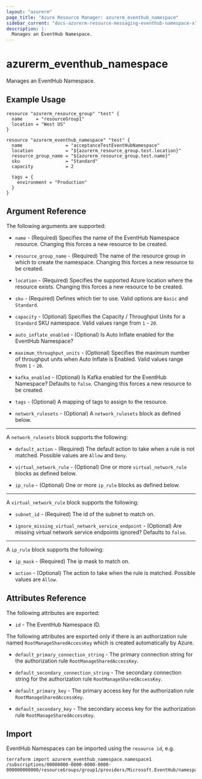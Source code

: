 ```yaml
---
layout: "azurerm"
page_title: "Azure Resource Manager: azurerm_eventhub_namespace"
sidebar_current: "docs-azurerm-resource-messaging-eventhub-namespace-x"
description: |-
  Manages an EventHub Namespace.
---
```


# azurerm_eventhub_namespace

Manages an EventHub Namespace.

## Example Usage

```hcl
resource "azurerm_resource_group" "test" {
  name     = "resourceGroup1"
  location = "West US"
}

resource "azurerm_eventhub_namespace" "test" {
  name                = "acceptanceTestEventHubNamespace"
  location            = "${azurerm_resource_group.test.location}"
  resource_group_name = "${azurerm_resource_group.test.name}"
  sku                 = "Standard"
  capacity            = 2

  tags = {
    environment = "Production"
  }
}
```

## Argument Reference

The following arguments are supported:

* `name` - (Required) Specifies the name of the EventHub Namespace resource. Changing this forces a new resource to be created.

* `resource_group_name` - (Required) The name of the resource group in which to create the namespace. Changing this forces a new resource to be created.

* `location` - (Required) Specifies the supported Azure location where the resource exists. Changing this forces a new resource to be created.

* `sku` - (Required) Defines which tier to use. Valid options are `Basic` and `Standard`.

* `capacity` - (Optional) Specifies the Capacity / Throughput Units for a `Standard` SKU namespace. Valid values range from `1` - `20`.

* `auto_inflate_enabled` - (Optional) Is Auto Inflate enabled for the EventHub Namespace?

* `maximum_throughput_units` - (Optional) Specifies the maximum number of throughput units when Auto Inflate is Enabled. Valid values range from `1` - `20`.

* `kafka_enabled` - (Optional) Is Kafka enabled for the EventHub Namespace? Defaults to `false`. Changing this forces a new resource to be created.

* `tags` - (Optional) A mapping of tags to assign to the resource.

* `network_rulesets` - (Optional) A `network_rulesets` block as defined below.

---

A `network_rulesets` block supports the following:

* `default_action` - (Required) The default action to take when a rule is not matched. Possible values are `Allow` and `Deny`.

* `virtual_network_rule` - (Optional) One or more `virtual_network_rule` blocks as defined below.

* `ip_rule` - (Optional) One or more `ip_rule` blocks as defined below.

---
    
A `virtual_network_rule` block supports the following:

* `subnet_id` - (Required) The id of the subnet to match on.

* `ignore_missing_virtual_network_service_endpoint` - (Optional) Are missing virtual network service endpoints ignored? Defaults to `false`.

---

A `ip_rule` block supports the following:

* `ip_mask` - (Required) The ip mask to match on.

* `action` - (Optional) The action to take when the rule is  matched. Possible values are `Allow`.

## Attributes Reference

The following attributes are exported:

* `id` - The EventHub Namespace ID.

The following attributes are exported only if there is an authorization rule named
`RootManageSharedAccessKey` which is created automatically by Azure.

* `default_primary_connection_string` - The primary connection string for the authorization
    rule `RootManageSharedAccessKey`.

* `default_secondary_connection_string` - The secondary connection string for the
    authorization rule `RootManageSharedAccessKey`.

* `default_primary_key` - The primary access key for the authorization rule `RootManageSharedAccessKey`.

* `default_secondary_key` - The secondary access key for the authorization rule `RootManageSharedAccessKey`.

## Import

EventHub Namespaces can be imported using the `resource id`, e.g.

```shell
terraform import azurerm_eventhub_namespace.namespace1 /subscriptions/00000000-0000-0000-0000-000000000000/resourceGroups/group1/providers/Microsoft.EventHub/namespaces/namespace1
```
